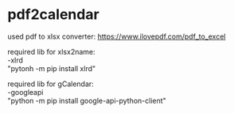 # pdf2calendar

used pdf to xlsx converter: https://www.ilovepdf.com/pdf_to_excel

required lib for xlsx2name:\
	-xlrd\
	"pytonh -m pip install xlrd"

required lib for gCalendar:\
	-googleapi\
	"python -m pip install google-api-python-client"
